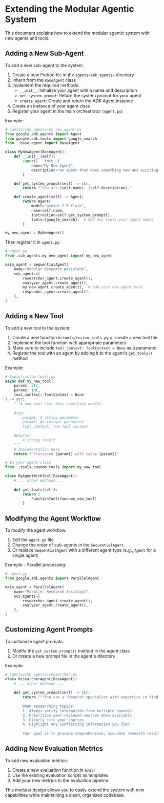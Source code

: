 # Extending the Modular Agentic System

This document explains how to extend the modular agentic system with new agents and tools.

## Adding a New Sub-Agent

To add a new sub-agent to the system:

1. Create a new Python file in the `agents/sub_agents/` directory
2. Inherit from the `BaseAgent` class
3. Implement the required methods:
   - `__init__`: Initialize your agent with a name and description
   - `get_system_prompt`: Return the system prompt for your agent
   - `create_agent`: Create and return the ADK Agent instance
4. Create an instance of your agent class
5. Register your agent in the main orchestrator (`agent.py`)

Example:

```python
# agents/sub_agents/my_new_agent.py
from google.adk.agents import Agent
from google.adk.tools import google_search
from ..base_agent import BaseAgent

class MyNewAgent(BaseAgent):
    def __init__(self):
        super().__init__(
            name="My New Agent",
            description="an agent that does something new and exciting"
        )

    def get_system_prompt(self) -> str:
        return f"You are {self.name}, {self.description}."

    def create_agent(self) -> Agent:
        return Agent(
            model="gemini-2.5-flash",
            name=self.name,
            instruction=self.get_system_prompt(),
            tools=[google_search],  # Add any tools your agent needs
        )

my_new_agent = MyNewAgent()
```

Then register it in `agent.py`:

```python
# agent.py
from .sub_agents.my_new_agent import my_new_agent

main_agent = SequentialAgent(
    name="Modular Research Assistant",
    sub_agents=[
        researcher_agent.create_agent(),
        analyzer_agent.create_agent(),
        my_new_agent.create_agent(),  # Add your new agent here
        responder_agent.create_agent(),
    ],
)
```

## Adding a New Tool

To add a new tool to the system:

1. Create a new function in `tools/custom_tools.py` or create a new tool file
2. Implement the tool function with appropriate parameters
3. Make sure to include `tool_context: ToolContext = None` as a parameter
4. Register the tool with an agent by adding it to the agent's `get_tools()` method

Example:

```python
# tools/custom_tools.py
async def my_new_tool(
    param1: str,
    param2: int,
    tool_context: ToolContext = None
) -> str:
    """A new tool that does something useful.
    
    Args:
        param1: A string parameter
        param2: An integer parameter
        tool_context: The tool context
        
    Returns:
        A string result
    """
    # Implementation here
    return f"Processed {param1} with value {param2}"

# In your agent class
from ..tools.custom_tools import my_new_tool

class MyAgentWithTool(BaseAgent):
    # ... other methods ...
    
    def get_tools(self):
        return [
            FunctionTool(func=my_new_tool)
        ]
```

## Modifying the Agent Workflow

To modify the agent workflow:

1. Edit the `agent.py` file
2. Change the order of sub-agents in the `SequentialAgent`
3. Or replace `SequentialAgent` with a different agent type (e.g., `Agent` for a single agent)

Example - Parallel processing:

```python
# agent.py
from google.adk.agents import ParallelAgent

main_agent = ParallelAgent(
    name="Parallel Research Assistant",
    sub_agents=[
        researcher_agent.create_agent(),
        analyzer_agent.create_agent(),
    ],
)
```

## Customizing Agent Prompts

To customize agent prompts:

1. Modify the `get_system_prompt()` method in the agent class
2. Or create a new prompt file in the agent's directory

Example:

```python
# agents/sub_agents/researcher.py
class ResearcherAgent(BaseAgent):
    # ... other methods ...
    
    def get_system_prompt(self) -> str:
        return """You are a research specialist with expertise in finding accurate information.
        
        When researching topics:
        1. Always verify information from multiple sources
        2. Prioritize peer-reviewed sources when available
        3. Clearly cite your sources
        4. Highlight any conflicting information you find
        
        Your goal is to provide comprehensive, accurate research results."""
```

## Adding New Evaluation Metrics

To add new evaluation metrics:

1. Create a new evaluation function in `eval/`
2. Use the existing evaluation scripts as templates
3. Add your new metrics to the evaluation pipeline

This modular design allows you to easily extend the system with new capabilities while maintaining a clean, organized codebase.